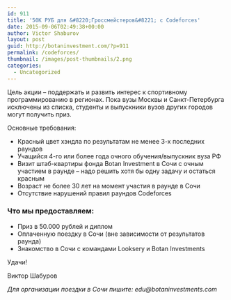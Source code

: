 ```yaml
---
id: 911
title: '50K РУБ для &#8220;Гроссмейстеров&#8221; с Codeforces'
date: 2015-09-06T02:49:38+00:00
author: Victor Shaburov
layout: post
guid: http://botaninvestment.com/?p=911
permalink: /codeforces/
thumbnail: /images/post-thumbnails/2.png
categories:
  - Uncategorized
---
```

Цель акции &#8211; поддержать и развить интерес к спортивному программированию в регионах. Пока вузы Москвы и Санкт-Петербурга исключены из списка, студенты и выпускники вузов других городов могут получить приз.

Основные требования:

* Красный цвет хэндла по результатам не менее 3-х последних раундов
* Учащийся 4-го или более года очного обучения/выпускник вуза РФ
* Визит штаб-квартиры фонда Botan Investment в Сочи с очным участием в раунде &#8211; надо решить хотя бы одну задачу и остаться красным
* Возраст не более 30 лет на момент участия в раунде в Сочи
* Отсутствие нарушений правил раундов Codeforces

###  Что мы предоставляем:
* Приз в 50.000 рублей и диплом
* Оплаченную поездку в Сочи (вне зависимости от результатов раунда)
* Знакомство в Сочи с командами Looksery и Botan Investments

Удачи!
  
Виктор Шабуров

_Для организации поездки в Сочи пишите: edu@botaninvestments.com_
